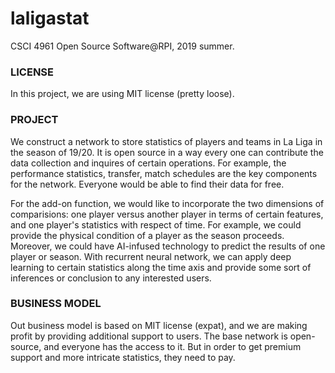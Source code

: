 # laligastat
CSCI 4961 Open Source Software@RPI, 2019 summer.

### LICENSE

In this project, we are using MIT license (pretty loose).


### PROJECT

We construct a network to store statistics of players and teams in La Liga in the season of 19/20. It is open source in a way every one can contribute the data collection and inquires of certain operations. For example, the performance statistics, transfer, match schedules are the key components for the network. Everyone would be able to find their data for free.

For the add-on function, we would like to incorporate the two dimensions of comparisions: one player versus another player in terms of certain features, and one player's statistics with respect of time. For example, we could provide the physical condition of a player as the season proceeds. Moreover, we could have AI-infused technology to predict the results of one player or season. With recurrent neural network, we can apply deep learning to certain statistics along the time axis and provide some sort of inferences or conclusion to any interested users.


### BUSINESS MODEL

Out business model is based on MIT license (expat), and we are making profit by providing additional support to users. The base network is open-source, and everyone has the access to it. But in order to get premium support and more intricate statistics, they need to pay.
